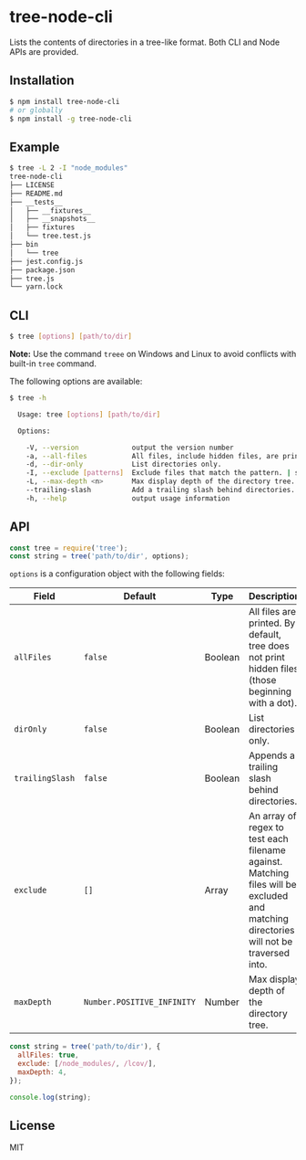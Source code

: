 # tree-node-cli

Lists the contents of directories in a tree-like format. Both CLI and Node APIs are provided.

## Installation

```bash
$ npm install tree-node-cli
# or globally
$ npm install -g tree-node-cli
```

## Example

```bash
$ tree -L 2 -I "node_modules"
tree-node-cli
├── LICENSE
├── README.md
├── __tests__
│   ├── __fixtures__
│   ├── __snapshots__
│   ├── fixtures
│   └── tree.test.js
├── bin
│   └── tree
├── jest.config.js
├── package.json
├── tree.js
└── yarn.lock
```

## CLI

```bash
$ tree [options] [path/to/dir]
```

**Note:** Use the command `treee` on Windows and Linux to avoid conflicts with built-in `tree` command.

The following options are available:

```bash
$ tree -h

  Usage: tree [options] [path/to/dir]

  Options:

    -V, --version             output the version number
    -a, --all-files           All files, include hidden files, are printed.
    -d, --dir-only            List directories only.
    -I, --exclude [patterns]  Exclude files that match the pattern. | separates alternate patterns. Wrap your entire pattern in double quotes. E.g. `"node_modules|lcov".
    -L, --max-depth <n>       Max display depth of the directory tree.
    --trailing-slash          Add a trailing slash behind directories.
    -h, --help                output usage information
```

## API

```js
const tree = require('tree');
const string = tree('path/to/dir', options);
```

`options` is a configuration object with the following fields:

| Field           | Default                    | Type    | Description                                                                                                                           |
| --------------- | -------------------------- | ------- | ------------------------------------------------------------------------------------------------------------------------------------- |
| `allFiles`      | `false`                    | Boolean | All files are printed. By default, tree does not print hidden files (those beginning with a dot).                                     |
| `dirOnly`       | `false`                    | Boolean | List directories only.                                                                                                                |
| `trailingSlash` | `false`                    | Boolean | Appends a trailing slash behind directories.                                                                                          |
| `exclude`       | `[]`                       | Array   | An array of regex to test each filename against. Matching files will be excluded and matching directories will not be traversed into. |
| `maxDepth`      | `Number.POSITIVE_INFINITY` | Number  | Max display depth of the directory tree.                                                                                              |

```js
const string = tree('path/to/dir'), {
  allFiles: true,
  exclude: [/node_modules/, /lcov/],
  maxDepth: 4,
});

console.log(string);
```

## License

MIT
